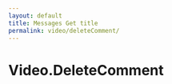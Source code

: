 ```yaml
---
layout: default
title: Messages Get title
permalink: video/deleteComment/
---
```

# Video.DeleteComment
